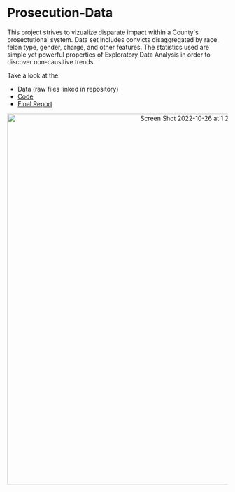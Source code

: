 # Prosecution-Data
This project strives to vizualize disparate impact within a County's prosectutional system. Data set includes convicts disaggregated by race, 
felon type, gender, charge, and other features. The statistics used are  simple yet powerful properties of Exploratory Data Analysis in order to discover non-causitive trends. 

Take a look at the:
- Data (raw files linked in repository)
- [Code](https://github.com/cameronmirh/Prosecution-Data/blob/main/vera_script.Rmd)
- [Final Report](https://drive.google.com/file/d/1EhUIYeBhbM9DmEP53tILyb62zN5D3O2N/view?usp=sharing)

<p align="center">
<img width="849" alt="Screen Shot 2022-10-26 at 1 25 37 PM" src="https://user-images.githubusercontent.com/53825687/198118572-8ede16be-b29c-4301-9232-060ded702ebb.png">
  </p>
